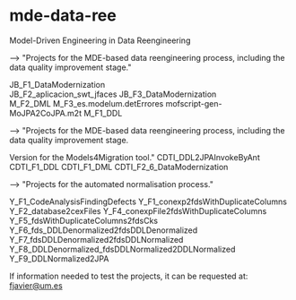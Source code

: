 # mde-data-ree
Model-Driven Engineering in Data Reengineering

--> "Projects for the MDE-based data reengineering process, including the data quality improvement stage."

JB_F1_DataModernization		
JB_F2_aplicacion_swt_jfaces	
JB_F3_DataModernization		
M_F2_DML
M_F3_es.modelum.detErrores
mofscript-gen-MoJPA2CoJPA.m2t
M_F1_DDL

--> "Projects for the MDE-based data reengineering process, including the data quality improvement stage.

Version for the Models4Migration tool."
CDTI_DDL2JPAInvokeByAnt
CDTI_F1_DDL
CDTI_F1_DML
CDTI_F2_6_DataModernization

--> "Projects for the automated normalisation process."

Y_F1_CodeAnalysisFindingDefects
Y_F1_conexp2fdsWithDuplicateColumns
Y_F2_database2cexFiles
Y_F4_conexpFile2fdsWithDuplicateColumns
Y_F5_fdsWithDuplicateColumns2fdsCks
Y_F6_fds_DDLDenormalized2fdsDDLDenormalized
Y_F7_fdsDDLDenormalized2fdsDDLNormalized
Y_F8_DDLDenormalized_fdsDDLNormalized2DDLNormalized
Y_F9_DDLNormalized2JPA

If information needed to test the projects, it can be requested at: fjavier@um.es

